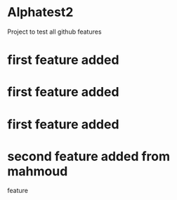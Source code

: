 # Alphatest2
Project to test all github features 
# first feature added

# first feature added

# first feature added

# second feature added from mahmoud

feature